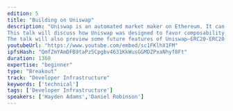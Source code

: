 ```yaml
---
edition: 5
title: "Building on Uniswap"
description: "Uniswap is an automated market maker on Ethereum. It can be used directly as an exchange, but arguably its most interesting use is as a building block for other protocols and applications.
This talk will discuss how Uniswap was designed to favor composability, including offering synchronous contract-accessible liquidity, turning pooled market maker liquidity into its own fungible asset, and aiming for simplicity and efficiency rather than completeness. The talk will demonstrate ways in which Uniswap can be composed with other protocols to create new kinds of on-chain financial products.
The talk will also preview some future features of Uniswap—ERC20-ERC20 pairs and Uniswap-based price oracles—and show how they would expand Uniswap’s usefulness as a building block of decentralized finance."
youtubeUrl: "https://www.youtube.com/embed/sc1FKlhX1FM"
ipfsHash: "QmfZmYAmDFB9taPz5Cpgbv4631KkWusGGMDZPxaNhyf8Ft"
duration: 1368
expertise: "beginner"
type: "Breakout"
track: "Developer Infrastructure"
keywords: ['technical']
tags: ['Developer Infrastructure']
speakers: ['Hayden Adams','Daniel Robinson']
---
```

